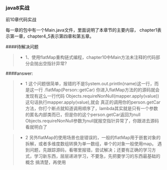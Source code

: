 ### java8实战
前10章代码实战

每一章的包中有一个Main.java文件，里面说明了本章节的主要内容，
chapter1表示第一章，chapter4_5表示第四章和第五章。

####待解决问题
>* 1、使用flatMap重构链式编程，chapter10中Main方法未注释的代码部分会抛出空指针异常?

####answer:
> * 1 这个问题很简单，报错的不是System.out.println(name)这一行，而是这一行 .flatMap(Person::getCar)
      你进入flatMap方法的的源码就会发现有这么一行代码 Objects.requireNonNull(mapper.apply(value)) 这句话执行mapper.apply(value),就会
      真正的调用你的person.getCar方法，你打个断点就知道调用顺序了，lambda其实就是只有一个参数的匿名内部类而已，但是你的这个person.getCar返回为null
      Objects.requireNonNull参数为null就报空指针异常了，你跟进去源码看就明白了
      
> * 2 另外flatMap的使用场景也是错误的，一般的flatMap用于嵌套对象的拆解，或者多维度数组转换为单一数组，单个的对象一般使用map。
      遇到问题，先跟踪源码，看哪里报错，尝试解决；还要有正确的学习方式，学习新东西，层层递进学习，不要急，先把要学习的东西最基础的概念
      搞清楚，再使用